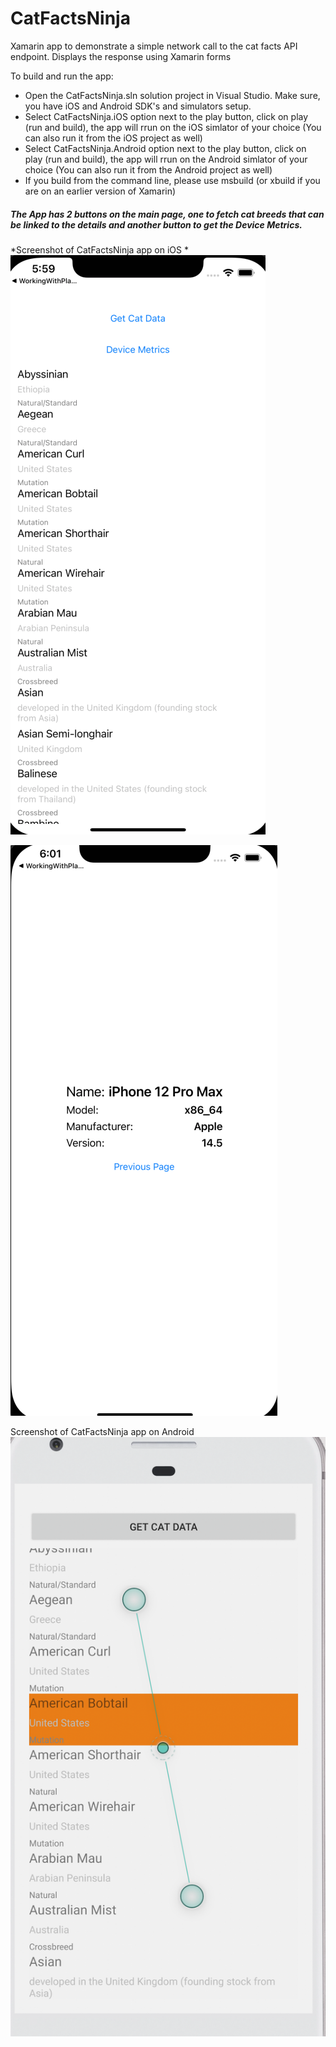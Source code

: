 # CatFactsNinja

Xamarin app to demonstrate a simple network call to the cat facts API endpoint. Displays the response using Xamarin forms

To build and run the app:

* Open the CatFactsNinja.sln solution project in Visual Studio. Make sure, you have iOS and Android SDK's and simulators setup.
* Select CatFactsNinja.iOS option next to the play button, click on play (run and build), the app will rrun on the iOS simlator of your choice (You can also run it from the iOS project as well)
* Select CatFactsNinja.Android option next to the play button, click on play (run and build), the app will rrun on the Android simlator of your choice (You can also run it from the Android project as well)
* If you build from the command line, please use msbuild (or xbuild if you are on an earlier version of Xamarin)

##### The App has 2 buttons on the main page, one to fetch cat breeds that can be linked to the details and another button to get the Device Metrics.

*Screenshot of CatFactsNinja app on iOS
*![Screenshot of CatFactsNinja app on iOS](iOS.png)



![Screenshot of Metrics details page on iOS](metrics-iOS.png)



Screenshot of CatFactsNinja app on Android
![Screenshot of CatFactsNinja app on Android](Android.png)
